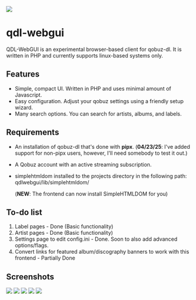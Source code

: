 
<img src="https://github.com/user-attachments/assets/a3cc61b1-6753-4e68-b2cc-64c8c97e5ecd">

# qdl-webgui
QDL-WebGUI is an experimental browser-based client for qobuz-dl. It is written in PHP and currently supports linux-based systems only.

## Features
- Simple, compact UI. Written in PHP and uses minimal amount of Javascript.
- Easy configuration. Adjust your qobuz settings using a friendly setup wizard.
- Many search options. You can search for artists, albums, and labels.


## Requirements
- An installation of qobuz-dl that's done with **pipx**.
  (**04/23/25**: I've added support for non-pipx users, however, I'll need somebody to test it out.)

- A Qobuz account with an active streaming subscription.
- simplehtmldom installed to the projects directory in the following path: qdlwebgui/lib/simplehtmldom/
  
  (**NEW**: The frontend can now install SimpleHTMLDOM for you)


## To-do list
1. Label pages - Done (Basic functionality)
2. Artist pages - Done (Basic functionality)
3. Settings page to edit config.ini - Done. Soon to also add advanced options/flags.
4. Convert links for featured album/discography banners to work with this frontend - Partially Done

## Screenshots
<img src="https://github.com/user-attachments/assets/749264b8-b6c0-4ee2-a7b9-c8cf1a82e0c0">
<img src="https://github.com/user-attachments/assets/406ca700-b752-4241-9d50-0388bda9b104">
<img src="https://github.com/user-attachments/assets/9e93c877-7ef3-41ce-b65a-c22a54b1cc01">
<img src="https://github.com/user-attachments/assets/81b40edb-849b-4fa2-9278-4ca141311766">
<img src="https://github.com/user-attachments/assets/b9c6ac8c-d0bd-4139-80cc-2ab82772a577">

